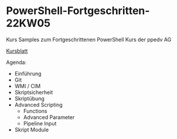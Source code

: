 # PowerShell-Fortgeschritten-22KW05
Kurs Samples zum Fortgeschrittenen PowerShell Kurs der ppedv AG

[Kursblatt](https://ppedv.de/schulung/kurse/PowerShellCorecmdletScriptlernenFortgeschrittenWorkflowProgrammierungSeminarTraining.aspx)

Agenda:
- Einführung
- Git
- WMI / CIM
- Skriptsicherheit
- Skriptübung
- Advanced Scripting
    - Functions
    - Advanced Parameter
    - Pipeline Input 
- Skript Module
